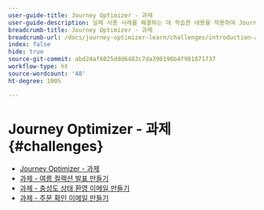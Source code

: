 ```yaml
---
user-guide-title: Journey Optimizer - 과제
user-guide-description: 실제 사용 사례를 해결하는 데 학습한 내용을 적용하여 Journey Optimizer 지식을 테스트합니다.
breadcrumb-title: Journey Optimizer - 과제
breadcrumb-url: /docs/journey-optimizer-learn/challenges/introduction-and-prerequisites.html
index: false
hide: true
source-git-commit: abd24af6025ddd6483c7da390190b4f981871737
workflow-type: ht
source-wordcount: '48'
ht-degree: 100%

---
```



# Journey Optimizer - 과제 {#challenges}

+ [Journey Optimizer - 과제](/help/challenges/introduction-and-prerequisites.md)
+ [과제 - 여름 컬렉션 발표 만들기](/help/challenges/summer-collection-announcement-challenge.md)
+ [과제 - 충성도 상태 환영 이메일 만들기](/help/challenges/loyalty-status-welcome-email-challenge.md)
+ [과제 - 주문 확인 이메일 만들기](/help/challenges/order-confirmation-challenge.md)
